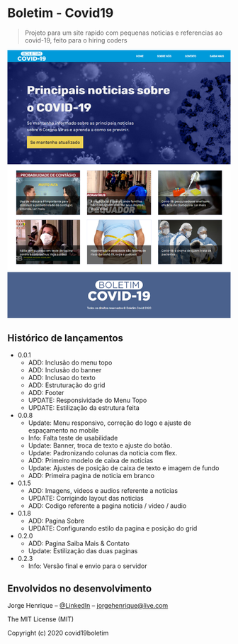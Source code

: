 # Boletim - Covid19
> Projeto para um site rapido com pequenas noticias e referencias ao covid-19, feito para o hiring coders


![Screenshot1](assets/layout-page.jpg)


## Histórico de lançamentos

* 0.0.1
    * ADD: Inclusão do menu topo
    * ADD: Inclusão do banner
    * ADD: Inclusao do texto
    * ADD: Estruturação do grid
    * ADD: Footer
    * UPDATE: Responsividade do Menu Topo
    * UPDATE: Estilização da estrutura feita
* 0.0.8
    * Update: Menu responsivo, correção do logo e ajuste de espaçamento no mobile
    * Info: Falta teste de usabilidade
    * Update: Banner, troca de texto e ajuste do botão.
    * Update: Padronizando colunas da noticia com flex.
    * ADD: Primeiro modelo de caixa de noticias
    * Update: Ajustes de posição de caixa de texto e imagem de fundo
    * ADD: Primeira pagina de noticia em branco 
* 0.1.5
    * ADD: Imagens, videos e audios referente a noticias
    * UPDATE: Corrigindo layout das noticias
    * ADD: Codigo referente a pagina noticia / video / audio
* 0.1.8
    * ADD: Pagina Sobre
    * UPDATE: Configurando estilo da pagina e posição do grid 
* 0.2.0
    * ADD: Pagina Saiba Mais & Contato
    * Update: Estilização das duas paginas
* 0.2.3
    * Info: Versão final e envio para o servidor
    
## Envolvidos no desenvolvimento

Jorge Henrique – [@LinkedIn](https://www.linkedin.com/in/jorge-henrique-baptista/) – jorgehenrique@live.com

The MIT License (MIT)

Copyright (c) 2020 covid19boletim
